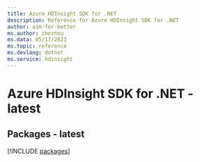 ```yaml
---
title: Azure HDInsight SDK for .NET
description: Reference for Azure HDInsight SDK for .NET
author: aim-for-better
ms.author: zhezhou
ms.data: 05/17/2023
ms.topic: reference
ms.devlang: dotnet
ms.service: hdinsight
---
```

# Azure HDInsight SDK for .NET - latest
## Packages - latest
[!INCLUDE [packages](hdinsight-index.md)]